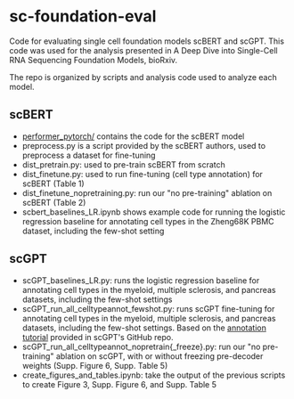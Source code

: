 # sc-foundation-eval
Code for evaluating single cell foundation models scBERT and scGPT. This code was used for the analysis presented in A Deep Dive into Single-Cell RNA Sequencing Foundation Models, bioRxiv.

The repo is organized by scripts and analysis code used to analyze each model.

## scBERT
* [performer_pytorch/](scBERT/performer_pytorch) contains the code for the scBERT model
* preprocess.py is a script provided by the scBERT authors, used to preprocess a dataset for fine-tuning
* dist_pretrain.py: used to pre-train scBERT from scratch
* dist_finetune.py: used to run fine-tuning (cell type annotation) for scBERT (Table 1)
* dist_finetune_nopretraining.py: run our "no pre-training" ablation on scBERT (Table 2)
* scbert_baselines_LR.ipynb shows example code for running the logistic regression baseline for annotating cell types in the Zheng68K PBMC dataset, including the few-shot setting

## scGPT
* scGPT_baselines_LR.py: runs the logistic regression baseline for annotating cell types in the myeloid, multiple sclerosis, and pancreas datasets, including the few-shot settings
* scGPT_run_all_celltypeannot_fewshot.py: runs scGPT fine-tuning for annotating cell types in the myeloid, multiple sclerosis, and pancreas datasets, including the few-shot settings. Based on the [annotation tutorial](tutorials/Tutorial_Annotation.ipynb) provided in scGPT's GitHub repo.
* scGPT_run_all_celltypeannot_nopretrain{_freeze}.py: run our "no pre-training" ablation on scGPT, with or without freezing pre-decoder weights (Supp. Figure 6, Supp. Table 5)
* create_figures_and_tables.ipynb: take the output of the previous scripts to create Figure 3, Supp. Figure 6, and Supp. Table 5
